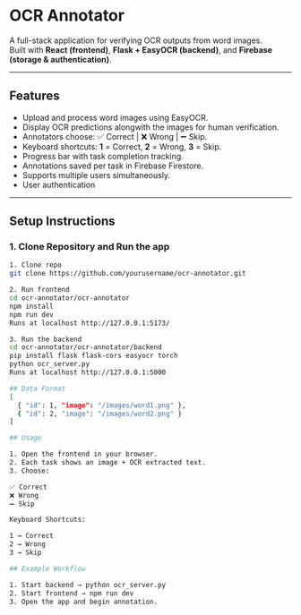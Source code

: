 # OCR Annotator

A full-stack application for verifying OCR outputs from word images.  
Built with **React (frontend)**, **Flask + EasyOCR (backend)**, and **Firebase (storage & authentication)**.

---

## Features
- Upload and process word images using EasyOCR.
- Display OCR predictions alongwith the images for human verification.
- Annotators choose: ✅ Correct | ❌ Wrong | ➖ Skip.
- Keyboard shortcuts: **1** = Correct, **2** = Wrong, **3** = Skip.
- Progress bar with task completion tracking.
- Annotations saved per task in Firebase Firestore.
- Supports multiple users simultaneously.
- User authentication 

---

## Setup Instructions

### 1. Clone Repository and Run the app
```bash
1. Clone repo
git clone https://github.com/yourusername/ocr-annotator.git

2. Run frontend
cd ocr-annotator/ocr-annotator
npm install
npm run dev
Runs at localhost http://127.0.0.1:5173/

3. Run the backend
cd ocr-annotator/ocr-annotator/backend
pip install flask flask-cors easyocr torch
python ocr_server.py
Runs at localhost http://127.0.0.1:5000 

## Data Format
[
  { "id": 1, "image": "/images/word1.png" },
  { "id": 2, "image": "/images/word2.png" }
]

## Usage

1. Open the frontend in your browser.
2. Each task shows an image + OCR extracted text.
3. Choose:

✅ Correct
❌ Wrong
➖ Skip

Keyboard Shortcuts:

1 → Correct
2 → Wrong
3 → Skip

## Example Workflow

1. Start backend → python ocr_server.py
2. Start frontend → npm run dev
3. Open the app and begin annotation.